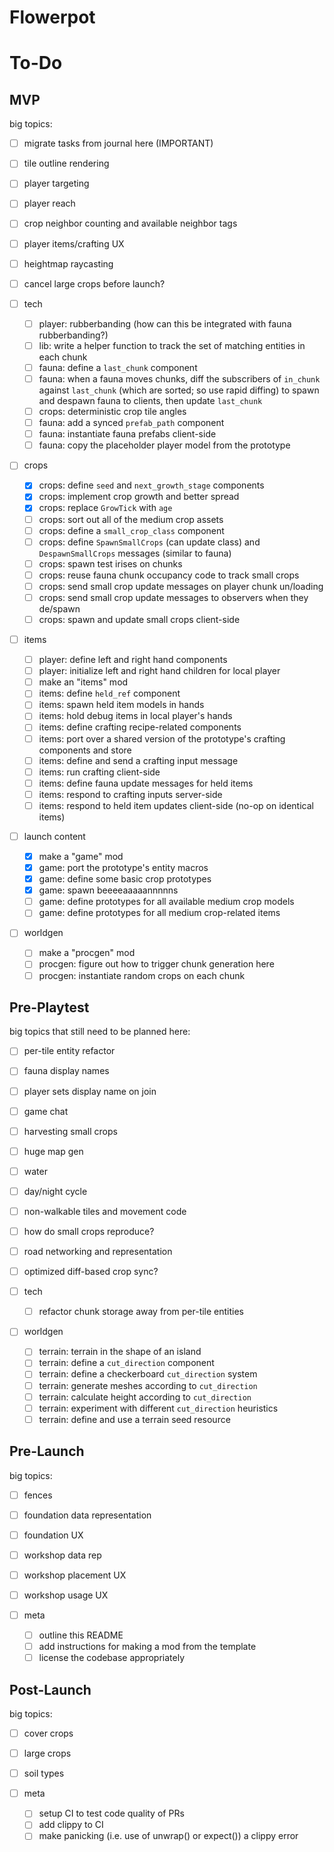 # Flowerpot

# To-Do

## MVP

big topics:
- [ ] migrate tasks from journal here (IMPORTANT)
- [ ] tile outline rendering
- [ ] player targeting
- [ ] player reach
- [ ] crop neighbor counting and available neighbor tags
- [ ] player items/crafting UX
- [ ] heightmap raycasting
- [ ] cancel large crops before launch?

- [ ] tech
  - [ ] player: rubberbanding (how can this be integrated with fauna rubberbanding?)
  - [ ] lib: write a helper function to track the set of matching entities in each chunk
  - [ ] fauna: define a `last_chunk` component
  - [ ] fauna: when a fauna moves chunks, diff the subscribers of `in_chunk` against `last_chunk` (which are sorted; so use rapid diffing) to spawn and despawn fauna to clients, then update `last_chunk`
  - [ ] crops: deterministic crop tile angles
  - [ ] fauna: add a synced `prefab_path` component
  - [ ] fauna: instantiate fauna prefabs client-side
  - [ ] fauna: copy the placeholder player model from the prototype
- [ ] crops
  - [x] crops: define `seed` and `next_growth_stage` components
  - [x] crops: implement crop growth and better spread
  - [x] crops: replace `GrowTick` with `age`
  - [ ] crops: sort out all of the medium crop assets
  - [ ] crops: define a `small_crop_class` component
  - [ ] crops: define `SpawnSmallCrops` (can update class) and `DespawnSmallCrops` messages (similar to fauna)
  - [ ] crops: spawn test irises on chunks
  - [ ] crops: reuse fauna chunk occupancy code to track small crops
  - [ ] crops: send small crop update messages on player chunk un/loading
  - [ ] crops: send small crop update messages to observers when they de/spawn
  - [ ] crops: spawn and update small crops client-side
- [ ] items
  - [ ] player: define left and right hand components
  - [ ] player: initialize left and right hand children for local player
  - [ ] make an "items" mod
  - [ ] items: define `held_ref` component
  - [ ] items: spawn held item models in hands
  - [ ] items: hold debug items in local player's hands
  - [ ] items: define crafting recipe-related components
  - [ ] items: port over a shared version of the prototype's crafting components and store
  - [ ] items: define and send a crafting input message
  - [ ] items: run crafting client-side
  - [ ] items: define fauna update messages for held items
  - [ ] items: respond to crafting inputs server-side
  - [ ] items: respond to held item updates client-side (no-op on identical items)
- [ ] launch content
  - [x] make a "game" mod
  - [x] game: port the prototype's entity macros
  - [x] game: define some basic crop prototypes
  - [x] game: spawn beeeeaaaaannnnns
  - [ ] game: define prototypes for all available medium crop models
  - [ ] game: define prototypes for all medium crop-related items
- [ ] worldgen
  - [ ] make a "procgen" mod
  - [ ] procgen: figure out how to trigger chunk generation here
  - [ ] procgen: instantiate random crops on each chunk

## Pre-Playtest

big topics that still need to be planned here:
- [ ] per-tile entity refactor
- [ ] fauna display names
- [ ] player sets display name on join
- [ ] game chat
- [ ] harvesting small crops
- [ ] huge map gen
- [ ] water
- [ ] day/night cycle
- [ ] non-walkable tiles and movement code
- [ ] how do small crops reproduce?
- [ ] road networking and representation
- [ ] optimized diff-based crop sync?

- [ ] tech
  - [ ] refactor chunk storage away from per-tile entities
- [ ] worldgen
  - [ ] terrain: terrain in the shape of an island
  - [ ] terrain: define a `cut_direction` component
  - [ ] terrain: define a checkerboard `cut_direction` system
  - [ ] terrain: generate meshes according to `cut_direction`
  - [ ] terrain: calculate height according to `cut_direction`
  - [ ] terrain: experiment with different `cut_direction` heuristics
  - [ ] terrain: define and use a terrain seed resource

## Pre-Launch

big topics:
- [ ] fences
- [ ] foundation data representation
- [ ] foundation UX
- [ ] workshop data rep
- [ ] workshop placement UX
- [ ] workshop usage UX

- [ ] meta
  - [ ] outline this README
  - [ ] add instructions for making a mod from the template
  - [ ] license the codebase appropriately

## Post-Launch

big topics:
- [ ] cover crops
- [ ] large crops
- [ ] soil types

- [ ] meta
  - [ ] setup CI to test code quality of PRs
  - [ ] add clippy to CI
  - [ ] make panicking (i.e. use of unwrap() or expect()) a clippy error
